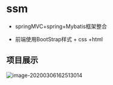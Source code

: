 # ssm
+ springMVC+spring+Mybatis框架整合

+ 前端使用BootStrap样式 + css +html 

## 项目展示

![image-20200306162513014](C:\Users\Administrator\AppData\Roaming\Typora\typora-user-images\image-20200306162513014.png)
